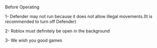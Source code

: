 Before Operating

1- Defender may not run because it does not allow illegal movements.(It is recommended to turn off Defender)

2- Roblox must definitely be open in the background

3- We wish you good games
